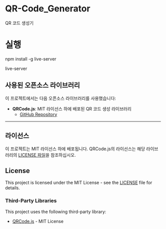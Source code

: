 # QR-Code_Generator

QR 코드 생성기


# 실행
npm install -g live-server

live-server

## 사용된 오픈소스 라이브러리

이 프로젝트에서는 다음 오픈소스 라이브러리를 사용했습니다:

- **QRCode.js**: MIT 라이선스 하에 배포된 QR 코드 생성 라이브러리
  - [GitHub Repository](https://github.com/davidshimjs/qrcodejs)

---

## 라이선스

이 프로젝트는 MIT 라이선스 하에 배포됩니다. QRCode.js의 라이선스는 해당 라이브러리의 [LICENSE 파일](https://github.com/davidshimjs/qrcodejs/blob/master/LICENSE)을 참조하십시오.


## License
This project is licensed under the MIT License - see the [LICENSE](./LICENSE) file for details.

### Third-Party Libraries
This project uses the following third-party library:
- [QRCode.js](https://github.com/davidshimjs/qrcodejs) - MIT License
